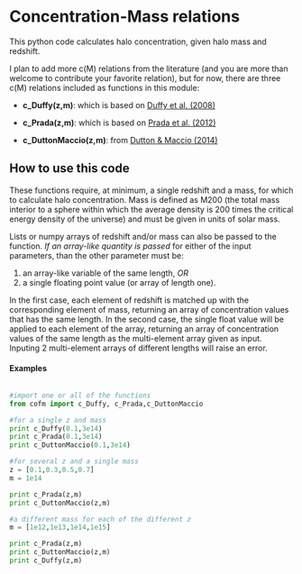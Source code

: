 Concentration-Mass relations
==============

This python code calculates halo concentration, given halo mass and redshift. 

I plan to add more c(M) relations from the literature (and you are more than welcome to contribute your favorite relation), but for now, there are three c(M) relations included as functions in this module:

- **c_Duffy(z,m)**: which is based on [Duffy et al. (2008)](http://arxiv.org/abs/0804.2486)

- **c_Prada(z,m)**: which is based on [Prada et al. (2012)](http://arxiv.org/abs/1104.5130)

- **c_DuttonMaccio(z,m)**: from
[Dutton & Maccio (2014)](http://arxiv.org/abs/1402.7073)


How to use this code
--------------

These functions require, at minimum, a single redshift and a mass, for which to calculate halo concentration. Mass is defined as M200 (the total mass interior to a sphere within which the average density is 200 times the critical energy density of the universe) and must be given in units of solar mass. 

Lists or numpy arrays of redshift and/or mass can also be passed to the function. *If an array-like quantity is passed* for either of the input parameters, than the other parameter must be:

1. an array-like variable of the same length, *OR*
2. a single floating point value (or array of length one). 

In the first case, each element of redshift is matched up with the corresponding element of mass, returning an array of concentration values that has the same length. In the second case, the single float value will be applied to each element of the array, returning an array of concentration values of the same length as the multi-element array given as input. Inputing 2 multi-element arrays of different lengths will raise an error.


#### Examples

```python

#import one or all of the functions
from cofm import c_Duffy, c_Prada,c_DuttonMaccio

#for a single z and mass
print c_Duffy(0.1,3e14)
print c_Prada(0.1,3e14)
print c_DuttonMaccio(0.1,3e14)

#for several z and a single mass
z = [0.1,0.3,0.5,0.7]
m = 1e14

print c_Prada(z,m)
print c_DuttonMaccio(z,m)

#a different mass for each of the different z
m = [1e12,1e13,1e14,1e15]

print c_Prada(z,m)
print c_DuttonMaccio(z,m)
print c_Duffy(z,m)

```


